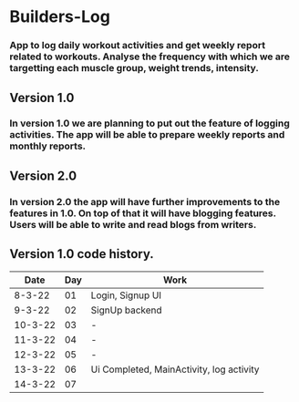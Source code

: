 # Builders-Log

### App to log daily workout activities and get weekly report related to workouts. Analyse the frequency with which we are targetting each muscle group, weight trends, intensity.

## Version 1.0 
### In version 1.0 we are planning to put out the feature of logging activities. The app will be able to prepare weekly reports and monthly reports.

## Version 2.0 
### In version 2.0 the app will have further improvements to the features in 1.0. On top of that it will have blogging features. Users will be able to write and read blogs from writers.


## Version 1.0 code history.

| Date | Day | Work |
|------| --- | ---- |
|8-3-22| 01     | Login, Signup UI |
|9-3-22| 02 | SignUp backend |
|10-3-22| 03 | - |
|11-3-22| 04 | -|
|12-3-22| 05 | -|
|13-3-22| 06 | Ui Completed, MainActivity, log activity |
|14-3-22| 07 |  |
